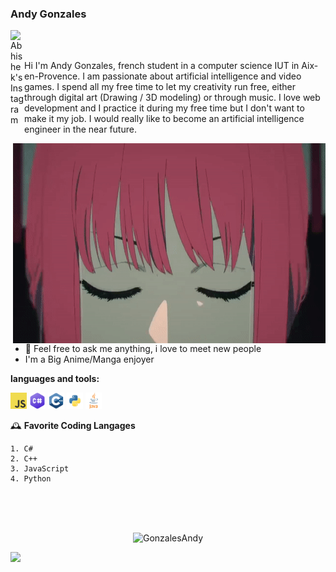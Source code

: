 ### Andy Gonzales

<a href="https://www.instagram.com/andy.xolt/">
  <img align="left" alt="Abhishek's Instagram" width="22px" src="https://raw.githubusercontent.com/hussainweb/hussainweb/main/icons/instagram.png" />
</a>

<br /><br />

Hi I'm Andy Gonzales, french student in a computer science IUT in Aix-en-Provence. I am passionate about artificial intelligence and video games. I spend all my free time to let my creativity run free, either through digital art (Drawing / 3D modeling) or through music. I love web development and I practice it during my free time but I don't want to make it my job. I would really like to become an artificial intelligence engineer in the near future.



  <img align="right" alt="GIF" src="https://github.com/GonzalesAndy/GonzalesAndy/blob/main/gif.gif?raw=true" width="500" height="320" />
  
- 💬 Feel free to ask me anything, i love to meet new people
- I'm a Big Anime/Manga enjoyer

**languages and tools:**  

<code><img height="26" src="https://raw.githubusercontent.com/github/explore/80688e429a7d4ef2fca1e82350fe8e3517d3494d/topics/javascript/javascript.png"></code>
<code><img height="26" src="https://raw.githubusercontent.com/github/explore/80688e429a7d4ef2fca1e82350fe8e3517d3494d/topics/csharp/csharp.png"></code>
<code><img height="26" src="https://raw.githubusercontent.com/github/explore/80688e429a7d4ef2fca1e82350fe8e3517d3494d/topics/cpp/cpp.png"></code>
<code><img height="26" src="https://raw.githubusercontent.com/github/explore/80688e429a7d4ef2fca1e82350fe8e3517d3494d/topics/python/python.png"></code>
<code><img height="26" src="https://raw.githubusercontent.com/github/explore/80688e429a7d4ef2fca1e82350fe8e3517d3494d/topics/java/java.png"></code>


🕰 **Favorite Coding Langages**
<!--START_SECTION-->

```text
1. C#
2. C++
3. JavaScript
4. Python
```

<!--END_SECTION-->




<br />
<br />
<br />

<p align="center"> <img src="https://github-readme-stats.vercel.app/api?username=GonzalesAndy&show_icons=true&theme=onedark " alt="GonzalesAndy" />

<code><img src=https://raw.githubusercontent.com/bornmay/bornmay/Update/svg/Bottom.svg></code>
